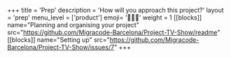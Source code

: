 +++
title = 'Prep'
description = 'How will you approach this project?'
layout = 'prep'
menu_level = ['product']
emoji= '🧑🏿‍💻'
weight = 1
[[blocks]]
name="Planning and organising your project"
src="https://github.com/Migracode-Barcelona/Project-TV-Show/readme"
[[blocks]]
name="Setting up"
src="https://github.com/Migracode-Barcelona/Project-TV-Show/issues/7"
+++
